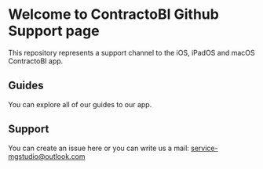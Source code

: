 # Welcome to ContractoBI Github Support page

This repository represents a support channel to the iOS, iPadOS and macOS ContractoBI app.


## Guides
You can explore all of our guides to our app.

## Support
You can create an issue here or you can write us a mail:
service-mgstudio@outlook.com


